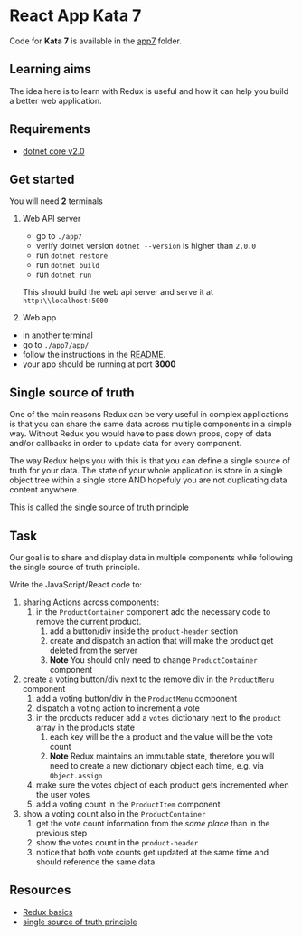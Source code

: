# React App Kata 7

Code for **Kata 7** is available in the [app7](app7) folder.

## Learning aims

The idea here is to learn with Redux is useful and how it can help you build a better web application.

## Requirements

* [dotnet core v2.0](https://www.microsoft.com/net/core)

## Get started

You will need **2** terminals

1. Web API server
    * go to `./app7`
    * verify dotnet version `dotnet --version` is higher than `2.0.0`
    * run `dotnet restore`
    * run `dotnet build`
    * run `dotnet run`

    This should build the web api server and serve it at `http:\\localhost:5000`
1. Web app

* in another terminal
* go to `./app7/app/`
* follow the instructions in the [README](README.md#run-the-app).
* your app should be running at port **3000**

## Single source of truth

One of the main reasons Redux can be very useful in complex applications is that you can share the same data across multiple components in a simple way. Without Redux you would have to pass down props, copy of data and/or callbacks in order to update data for every component.

The way Redux helps you with this is that you can define a single source of truth for your data.
The state of your whole application is store in a single object tree within a single store AND hopefuly you are not duplicating data content anywhere.

This is called the [single source of truth principle](https://github.com/reactjs/redux/blob/master/docs/introduction/ThreePrinciples.md)

## Task

Our goal is to share and display data in multiple components while following the single source of truth principle.

Write the JavaScript/React code to:

1. sharing Actions across components:
    1. in the `ProductContainer` component add the necessary code to remove the current product.
        1. add a button/div inside the `product-header` section
        1. create and dispatch an action that will make the product get deleted from the server
        1. **Note** You should only need to change `ProductContainer` component
1. create a voting button/div next to the remove div in the `ProductMenu` component
    1. add a voting button/div in the `ProductMenu` component
    1. dispatch a voting action to increment a vote
    1. in the products reducer add a `votes` dictionary next to the `product` array in the products state
        1. each key will be the a product and the value will be the vote count
        1. **Note** Redux maintains an immutable state, therefore you will need to create a new dictionary object each time, e.g. via `Object.assign`
    1. make sure the votes object of each product gets incremented when the user votes
    1. add a voting count in the `ProductItem` component
1. show a voting count also in the `ProductContainer`
    1. get the vote count information from the _same place_ than in the previous step
    1. show the votes count in the `product-header`
    1. notice that both vote counts get updated at the same time and should reference the same data

## Resources

* [Redux basics](https://redux.js.org/docs/basics/)
* [single source of truth principle](https://github.com/reactjs/redux/blob/master/docs/introduction/ThreePrinciples.md)